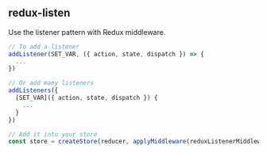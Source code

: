 
redux-listen
--------------

Use the listener pattern with Redux middleware.

```javascript
// To add a listener
addListener(SET_VAR, ({ action, state, dispatch }) => {
  ...
})

// Or add many listeners
addListeners({
  [SET_VAR]({ action, state, dispatch }) {
    ...
  }
})

// Add it into your store
const store = createStore(reducer, applyMiddleware(reduxListenerMiddleware))
```

